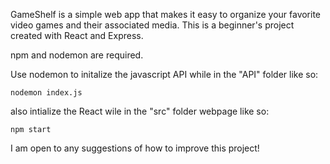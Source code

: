 GameShelf is a simple web app that makes it easy to organize your favorite video games and their associated media. This is a beginner's project created with React and Express.

npm and nodemon are required.

Use nodemon to initalize the javascript API while in the "API" folder like so:

```nodemon index.js```

also intialize the React wile in the "src" folder webpage like so:

```npm start```

I am open to any suggestions of how to improve this project!
